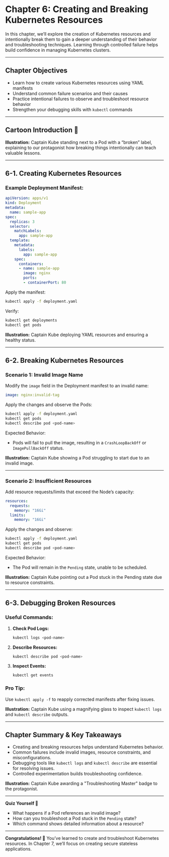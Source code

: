 # Chapter 6: Creating and Breaking Kubernetes Resources

In this chapter, we’ll explore the creation of Kubernetes resources and intentionally break them to gain a deeper understanding of their behavior and troubleshooting techniques. Learning through controlled failure helps build confidence in managing Kubernetes clusters.

---

## Chapter Objectives

- Learn how to create various Kubernetes resources using YAML manifests
- Understand common failure scenarios and their causes
- Practice intentional failures to observe and troubleshoot resource behavior
- Strengthen your debugging skills with `kubectl` commands

---

## Cartoon Introduction 🎨

**Illustration:**
Captain Kube standing next to a Pod with a “broken” label, explaining to our protagonist how breaking things intentionally can teach valuable lessons.

---

## 6-1. Creating Kubernetes Resources

### Example Deployment Manifest:
```yaml
apiVersion: apps/v1
kind: Deployment
metadata:
  name: sample-app
spec:
  replicas: 3
  selector:
    matchLabels:
      app: sample-app
  template:
    metadata:
      labels:
        app: sample-app
    spec:
      containers:
      - name: sample-app
        image: nginx
        ports:
        - containerPort: 80
```

Apply the manifest:
```bash
kubectl apply -f deployment.yaml
```

Verify:
```bash
kubectl get deployments
kubectl get pods
```

**Illustration:**
Captain Kube deploying YAML resources and ensuring a healthy status.

---

## 6-2. Breaking Kubernetes Resources

### Scenario 1: Invalid Image Name
Modify the `image` field in the Deployment manifest to an invalid name:
```yaml
image: nginx:invalid-tag
```
Apply the changes and observe the Pods:
```bash
kubectl apply -f deployment.yaml
kubectl get pods
kubectl describe pod <pod-name>
```

Expected Behavior:
- Pods will fail to pull the image, resulting in a `CrashLoopBackOff` or `ImagePullBackOff` status.

**Illustration:**
Captain Kube showing a Pod struggling to start due to an invalid image.

---

### Scenario 2: Insufficient Resources
Add resource requests/limits that exceed the Node’s capacity:
```yaml
resources:
  requests:
    memory: "16Gi"
  limits:
    memory: "16Gi"
```

Apply the changes and observe:
```bash
kubectl apply -f deployment.yaml
kubectl get pods
kubectl describe pod <pod-name>
```

Expected Behavior:
- The Pod will remain in the `Pending` state, unable to be scheduled.

**Illustration:**
Captain Kube pointing out a Pod stuck in the Pending state due to resource constraints.

---

## 6-3. Debugging Broken Resources

### Useful Commands:
1. **Check Pod Logs:**
   ```bash
   kubectl logs <pod-name>
   ```
2. **Describe Resources:**
   ```bash
   kubectl describe pod <pod-name>
   ```
3. **Inspect Events:**
   ```bash
   kubectl get events
   ```

### Pro Tip:
Use `kubectl apply -f` to reapply corrected manifests after fixing issues.

**Illustration:**
Captain Kube using a magnifying glass to inspect `kubectl logs` and `kubectl describe` outputs.

---

## Chapter Summary & Key Takeaways

- Creating and breaking resources helps understand Kubernetes behavior.
- Common failures include invalid images, resource constraints, and misconfigurations.
- Debugging tools like `kubectl logs` and `kubectl describe` are essential for resolving issues.
- Controlled experimentation builds troubleshooting confidence.

**Illustration:**
Captain Kube awarding a "Troubleshooting Master" badge to the protagonist.

---

**Quiz Yourself 🤔**
- What happens if a Pod references an invalid image?
- How can you troubleshoot a Pod stuck in the `Pending` state?
- Which command shows detailed information about a resource?

---

**Congratulations! 🎉** You’ve learned to create and troubleshoot Kubernetes resources. In Chapter 7, we’ll focus on creating secure stateless applications.
